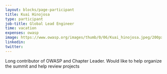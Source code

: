 ```yaml
---
layout: blocks/page-participant
title: Kuai Hinojosa
type: participant
job-title: Global Lead Engineer
time: vacation
expenses: owasp
image: https://www.owasp.org/images/thumb/0/06/Kuai_hinojosa.jpeg/200px-Kuai_hinojosa.jpeg.png
linkedin:
twitter:
---
```


Long contributor of OWASP and Chapter Leader. Would like to help organize the summit and help review projects
